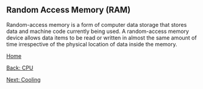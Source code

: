 ## Random Access Memory (RAM)
Random-access memory is a form of computer data storage that stores data and machine code currently being used. A random-access memory device allows data items to be read or written in almost the same amount of time 
irrespective of the physical location of data inside the memory.

[Home](README.md)

[Back: CPU](CPU.md)

[Next: Cooling](Cooling-Fans.md)

